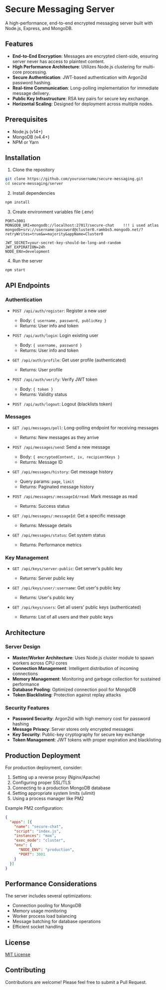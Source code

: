 # Secure Messaging Server

A high-performance, end-to-end encrypted messaging server built with Node.js, Express, and MongoDB.

## Features

- **End-to-End Encryption**: Messages are encrypted client-side, ensuring server never has access to plaintext content.
- **High Performance Architecture**: Utilizes Node.js clustering for multi-core processing.
- **Secure Authentication**: JWT-based authentication with Argon2id password hashing.
- **Real-time Communication**: Long-polling implementation for immediate message delivery.
- **Public Key Infrastructure**: RSA key pairs for secure key exchange.
- **Horizontal Scaling**: Designed for deployment across multiple nodes.

## Prerequisites

- Node.js (v14+)
- MongoDB (v4.4+)
- NPM or Yarn

## Installation

1. Clone the repository
```bash
git clone https://github.com/yourusername/secure-messaging.git
cd secure-messaging/server
```

2. Install dependencies
```bash
npm install
```

3. Create environment variables file (.env)
```
PORT=3001
MONGODB_URI=mongodb://localhost:27017/secure-chat    !!! i used atlas mongodb+srv://username:password@cluster0.ramkbs5.mongodb.net/?retryWrites=true&w=majority&appName=Cluster0

JWT_SECRET=your-secret-key-should-be-long-and-random
JWT_EXPIRATION=24h
NODE_ENV=development
```

4. Run the server
```bash
npm start
```

## API Endpoints

### Authentication

- `POST /api/auth/register`: Register a new user
  - Body: `{ username, password, publicKey }`
  - Returns: User info and token

- `POST /api/auth/login`: Login existing user
  - Body: `{ username, password }`
  - Returns: User info and token

- `GET /api/auth/profile`: Get user profile (authenticated)
  - Returns: User profile

- `POST /api/auth/verify`: Verify JWT token
  - Body: `{ token }`
  - Returns: Validity status

- `POST /api/auth/logout`: Logout (blacklists token)

### Messages

- `GET /api/messages/poll`: Long-polling endpoint for receiving messages
  - Returns: New messages as they arrive

- `POST /api/messages/send`: Send a new message
  - Body: `{ encryptedContent, iv, recipientKeys }`
  - Returns: Message ID

- `GET /api/messages/history`: Get message history
  - Query params: `page`, `limit`
  - Returns: Paginated message history

- `POST /api/messages/:messageId/read`: Mark message as read
  - Returns: Success status

- `GET /api/messages/:messageId`: Get a specific message
  - Returns: Message details

- `GET /api/messages/status`: Get system status
  - Returns: Performance metrics

### Key Management

- `GET /api/keys/server-public`: Get server's public key
  - Returns: Server public key

- `GET /api/keys/user/:username`: Get user's public key
  - Returns: User's public key

- `GET /api/keys/users`: Get all users' public keys (authenticated)
  - Returns: List of all users and their public keys

## Architecture

### Server Design

- **Master/Worker Architecture**: Uses Node.js cluster module to spawn workers across CPU cores
- **Connection Management**: Intelligent distribution of incoming connections
- **Memory Management**: Monitoring and garbage collection for sustained performance
- **Database Pooling**: Optimized connection pool for MongoDB
- **Token Blacklisting**: Protection against replay attacks

### Security Features

- **Password Security**: Argon2id with high memory cost for password hashing
- **Message Privacy**: Server stores only encrypted messages
- **Key Security**: Public-key cryptography for secure key exchange
- **Token Management**: JWT tokens with proper expiration and blacklisting

## Production Deployment

For production deployment, consider:

1. Setting up a reverse proxy (Nginx/Apache)
2. Configuring proper SSL/TLS
3. Connecting to a production MongoDB database
4. Setting appropriate system limits (ulimit)
5. Using a process manager like PM2

Example PM2 configuration:
```json
{
  "apps": [{
    "name": "secure-chat",
    "script": "index.js",
    "instances": "max",
    "exec_mode": "cluster",
    "env": {
      "NODE_ENV": "production",
      "PORT": 3001
    }
  }]
}
```

## Performance Considerations

The server includes several optimizations:

- Connection pooling for MongoDB
- Memory usage monitoring
- Worker process load balancing
- Message batching for database operations
- Efficient socket handling

## License

[MIT License](LICENSE)

## Contributing

Contributions are welcome! Please feel free to submit a Pull Request.